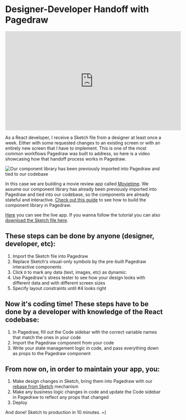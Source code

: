 # Designer-Developer Handoff with Pagedraw

<iframe width="560" height="315" src="https://www.youtube.com/embed/tt8HwIBXLcs" frameborder="0" allowfullscreen></iframe>


As a React developer, I receive a Sketch file from a designer at least once a week. Either with some requested changes to an existing screen or with an entirely new screen that I have to implement. This is one of the most common workflows Pagedraw was built to address, so here is a video showcasing how that handoff process works in Pagedraw.


![Our component library has been previously imported into Pagedraw and tied to our codebase](https://cdn-images-1.medium.com/max/1600/1*PTh81qXScVqOrgnC8ZAubw.png)


In this case we are building a movie review app called [Movietime](http://movie-tutorial.surge.sh/). We assume our component library has already been previously imported into Pagedraw and tied into our codebase, so the components are already stateful and interactive. [Check out this guide](/component-library) to see how to build the component library in Pagedraw.

[Here](http://movie-tutorial.surge.sh/) you can see the live app. If you wanna follow the tutorial you can also [download the Sketch file here](https://www.dropbox.com/s/ybo6ecwnu114rpm/Movietime.sketch?dl=1).


## These steps can be done by anyone (designer, developer, etc):
1. Import the Sketch file into Pagedraw
2. Replace Sketch's visual-only symbols by the pre-built Pagedraw interactive components
3. Click `D` to mark any data (text, images, etc) as dynamic.
4. Use Pagedraw's stress tester to see how your design looks with different data and with different screen sizes
5. Specify layout constraints until #4 looks right


## Now it's coding time! These steps have to be done by a developer with knowledge of the React codebase:
1. In Pagedraw, fill out the Code sidebar with the correct variable names that match the ones in your code
2. Import the Pagedraw component from your code
3. Write your state management logic in code, and pass everything down as props to the Pagedraw component


## From now on, in order to maintain your app, you:
1. Make design changes in Sketch, bring them into Pagedraw with our [rebase from Sketch](/sketch) mechanism
2. Make any business logic changes in code and update the Code sidebar in Pagedraw to reflect any props that changed
3. Deploy

And done! Sketch to production in 10 minutes. =)
